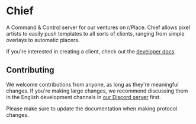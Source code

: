 # Chief

A Command & Control server for our ventures on r/Place.
Chief allows pixel artists to easily push templates to all sorts of clients,
ranging from simple overlays to automatic placers.

If you're interested in creating a client, check out the [developer docs](docs/README.md).

## Contributing

We welcome contributions from anyone, as long as they're meaningful changes.
If you're making large changes, we recommend discussing them in the English development channels in
[our Discord server](https://l.placenl.nl/discord) first.

Please make sure to update the documentation when making protocol changes.
